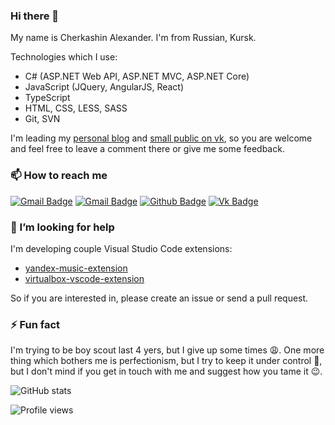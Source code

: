 ### Hi there 👋 

My name is Cherkashin Alexander. I'm from Russian, Kursk.

Technologies which I use:

- C# (ASP.NET Web API, ASP.NET MVC, ASP.NET Core)
- JavaScript (JQuery, AngularJS, React)
- TypeScript
- HTML, CSS, LESS, SASS
- Git, SVN

I'm leading my [personal blog](https://www.cherkashin.dev/) and [small public on vk](https://vk.com/cherkashin_dev), so you are welcome and feel free to leave a comment there or give me some feedback.

### 📫 How to reach me

[![Gmail Badge](https://img.shields.io/badge/-cherkalexander@gmail.com-c14438?style=flat&logo=Gmail&logoColor=white&link=mailto:cherkalexander@gmail.com)](mailto:cherkalexander@gmail.com) 
[![Gmail Badge](https://img.shields.io/badge/-acherkashin-grey?style=flat&logo=telegram&logoColor=white&link=https://t.me/cherkalexander)](https://t.me/cherkalexander) 
[![Github Badge](https://img.shields.io/badge/-acherkashin-grey?style=flat&logo=github&logoColor=white&link=https://github.com/acherkashin/)](https://github.com/acherkashin/)
[![Vk Badge](https://img.shields.io/badge/-cherkashin_dev-grey?style=flat&logo=vk&logoColor=lightblue&link=https://vk.com/cherkashin_dev)](https://vk.com/cherkashin_dev)

### 🤔 I’m looking for help

I'm developing couple Visual Studio Code extensions:

- [yandex-music-extension](https://github.com/acherkashin/yandex-music-extension)
- [virtualbox-vscode-extension](https://github.com/acherkashin/virtualbox-vscode-extension)

So if you are interested in, please create an issue or send a pull request.

### ⚡ Fun fact

I'm trying to be boy scout last 4 yers, but I give up some times 😩. One more thing which bothers me is perfectionism, but I try to keep it under control 💪, but I don't mind if you get in touch with me and suggest how you tame it 😉.

![GitHub stats](https://github-readme-stats.vercel.app/api?username=acherkashin&show_icons=true)  

![Profile views](https://gpvc.arturio.dev/acherkashin)  

<!--
**acherkashin/acherkashin** is a ✨ _special_ ✨ repository because its `README.md` (this file) appears on your GitHub profile.

Here are some ideas to get you started:

- 🔭 I’m currently working on ...
- 🌱 I’m currently learning ...
- 👯 I’m looking to collaborate on ...
- 🤔 I’m looking for help with ...
- 💬 Ask me about ...
- 📫 How to reach me: ...
- 😄 Pronouns: ...
- ⚡ Fun fact: ...
-->
